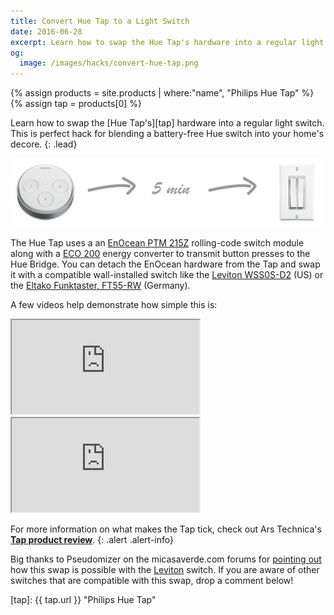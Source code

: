 ```yaml
---
title: Convert Hue Tap to a Light Switch
date: 2016-06-28
excerpt: Learn how to swap the Hue Tap's hardware into a regular light switch. This is perfect hack for blending a battery-free Hue switch into your home's decore.
og:
  image: /images/hacks/convert-hue-tap.png
---
```


{% assign products = site.products | where:"name", "Philips Hue Tap" %}
{% assign tap = products[0] %}

Learn how to swap the [Hue Tap's][tap] hardware into a regular light switch. This is perfect hack for blending a battery-free Hue switch into your home's decore.
{: .lead}

<img src="/images/hacks/convert-hue-tap.png" class="img-responsive" alt="Convert Hue Tap to Switch" />

The Hue Tap uses a an [EnOcean PTM 215Z][ptm215] rolling-code switch module along with a [ECO 200][eco200] energy converter to transmit button presses to the Hue Bridge. You can detach the EnOcean hardware from the Tap and swap it with a compatible wall-installed switch like the [Leviton WSS0S-D2][leviton] (US) or the [Eltako Funktaster, FT55-RW][eltako] (Germany).

A few videos help demonstrate how simple this is:

<div class="row">
    <div class="col-sm-6">
        <div class="embed-responsive embed-responsive-16by9">
            <iframe src="https://www.youtube.com/embed/7yWqv_pn_Lc?rel=0" allowfullscreen></iframe>
        </div>
    </div>
    <div class="col-sm-6">
        <div class="embed-responsive embed-responsive-16by9">
            <iframe src="https://www.youtube.com/embed/5bNSFaS2as8?rel=0" allowfullscreen></iframe>
        </div>
    </div>
</div>

For more information on what makes the Tap tick, check out Ars Technica's **[Tap product review][ars]**.
{: .alert .alert-info}

Big thanks to Pseudomizer on the micasaverde.com forums for [pointing out][forum] how this swap is possible with the [Leviton][leviton] switch. If you are aware of other switches that are compatible with this swap, drop a comment below!

[eltako]: http://www.amazon.de/gp/product/B004OXQ93G/ref=as_li_qf_sp_asin_il_tl?ie=UTF8&camp=1638&creative=6742&creativeASIN=B004OXQ93G&linkCode=as2&tag=mehu09-21 "Eltako Funktaster, FT55-RW"
[leviton]: https://www.amazon.com/Leviton-WSS0S-D2W-1-Gang-Rocker-Decora/dp/B003OYJS2U?tag=meethue-20 "Leviton WSS0S-D2"
[ars]: http://arstechnica.com/gadgets/2014/08/gallery-dissecting-the-philips-hue-tap-wireless-battery-less-controller/ "Dissecting the Philips Hue Tap"
[forum]: http://forum.micasaverde.com/index.php?topic=32017.0 "Embedding the Hue Tap"
[ptm215]: https://www.enocean.com/en/enocean_modules/ptm-215/ "EnOcean PTM 215"
[eco200]: https://www.enocean.com/en/enocean_modules/eco-200/ "EnOcean ECO 200"
[tap]: {{ tap.url }} "Philips Hue Tap"
